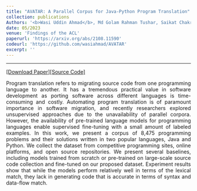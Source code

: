 ```yaml
---
title: "AVATAR: A Parallel Corpus for Java-Python Program Translation"
collection: publications
Authors: '<b>Wasi Uddin Ahmad</b>, Md Golam Rahman Tushar, Saikat Chakraborty, and Kai-Wei Chang.'
date: 05/2023
venue: 'Findings of the ACL'
paperurl: 'https://arxiv.org/abs/2108.11590'
codeurl: 'https://github.com/wasiahmad/AVATAR'
excerpt: ''
---
```

---
<a href='https://arxiv.org/pdf/2108.11590.pdf' target="_blank">[Download Paper]</a><a href='https://github.com/wasiahmad/AVATAR' target="_blank">[Source Code]</a>

<p align="justify">
  Program translation refers to migrating source code from one programming language to another. It has a tremendous practical value in software development as 
  porting software across different languages is time-consuming and costly. Automating program translation is of paramount importance in software migration, 
  and recently researchers explored unsupervised approaches due to the unavailability of parallel corpora. However, the availability of pre-trained language 
  models for programming languages enable supervised fine-tuning with a small amount of labeled examples. In this work, we present a corpus of 8,475 programming 
  problems and their solutions written in two popular languages, Java and Python. We collect the dataset from competitive programming sites, online platforms, 
  and open source repositories. We present several baselines, including models trained from scratch or pre-trained on large-scale source code collection and 
  fine-tuned on our proposed dataset. Experiment results show that while the models perform relatively well in terms of the lexical match, they lack in 
  generating code that is accurate in terms of syntax and data-flow match.
</p>
